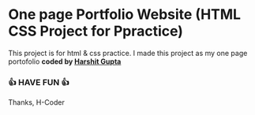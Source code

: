 # One page Portfolio Website (HTML CSS Project for Ppractice)

This project is for html &amp; css practice. I made this project as my one page portofolio
<b>coded by [Harshit Gupta](https://github.com/harshitguptahg576)</b>




### 👍 HAVE FUN 👍
Thanks, H-Coder


